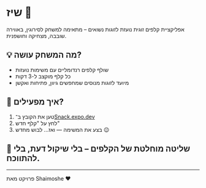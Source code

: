 # שיז 🎴

אפליקציית קלפים זוגית נועזת לזוגות נשואים – מתאימה למשחק לסירוגין, באווירה שובבה, מצחיקה וחושפנית.

## 💡 מה המשחק עושה?
- שולף קלפים רנדומליים עם משימות נועזות
- כל קלף מוקצב ל-3 דקות
- מיועד לזוגות מנוסים שמחפשים גיוון, פתיחות ואקשן

## 📲 איך מפעילים?

1. טען את הקובץ ב־[Snack.expo.dev](https://snack.expo.dev)
2. לחץ על "קלף חדש"
3. בצע את המשימה — ואז... לבוש מחדש 😉

## 👑 שליטה מוחלטת של הקלפים – בלי שיקול דעת, בלי להתווכח.

---
פרויקט מאת Shaimoshe ❤️
